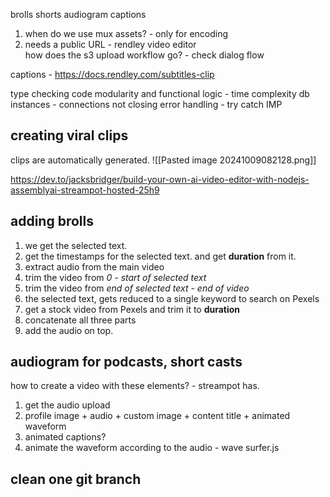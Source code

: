 
brolls
shorts
audiogram
captions

1. when do we use mux assets? - only for encoding
2. needs a public URL - rendley video editor
\
how does the s3 upload workflow go? - check dialog flow

captions - https://docs.rendley.com/subtitles-clip

type checking
code modularity and functional
logic - time complexity
db instances - connections not closing 
error handling - try catch IMP


## creating viral clips

clips are automatically generated.
![[Pasted image 20241009082128.png]]

https://dev.to/jacksbridger/build-your-own-ai-video-editor-with-nodejs-assemblyai-streampot-hosted-25h9

## adding brolls

1. we get the selected text. 
2. get the timestamps for the selected text. and get **duration** from it.
3. extract audio from the main video
4. trim the video from *0 - start of selected text*
5. trim the video from *end of selected text - end of video*
6. the selected text, gets reduced to a single keyword to search on Pexels
7. get a stock video from Pexels and trim it to **duration**
8. concatenate all three parts
9. add the audio on top.

## audiogram for podcasts, short casts

how to create a video with these elements? - streampot has.

1. get the audio upload
2. profile image + audio + custom image + content title + animated waveform
3. animated captions?
4. animate the waveform according to the audio - wave surfer.js


## clean one git branch




